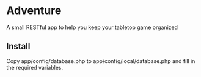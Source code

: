# Adventure
A small RESTful app to help you keep your tabletop game organized

## Install
Copy app/config/database.php to app/config/local/database.php and fill in the required variables.